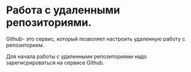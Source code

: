 # Работа с удаленными репозиториями.

Github- это сервис, который позволяет настроить удаленную работу с репозиторием.

Для начала работы с удаленными репозиториями надо зарегисрироваться на сервисе Github.